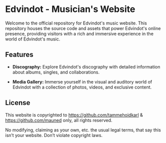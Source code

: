 # Edvindot - Musician's Website

Welcome to the official repository for Edvindot's music website. This repository houses the source code and assets that power Edvindot's online presence, providing visitors with a rich and immersive experience in the world of Edvindot's music.


## Features

- **Discography:** Explore Edvindot's discography with detailed information about albums, singles, and collaborations.

- **Media Gallery:** Immerse yourself in the visual and auditory world of Edvindot with a collection of photos, videos, and exclusive content.


## License

This website is copyrighted to https://github.com/tammehoidkarl & https://github.com/mauned only, all rights reserved.

No modifying, claiming as your own, etc. the usual legal terms, that say this isn’t your website. Don’t violate copyright laws.
